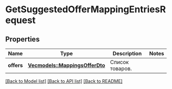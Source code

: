 # GetSuggestedOfferMappingEntriesRequest

## Properties

Name | Type | Description | Notes
------------ | ------------- | ------------- | -------------
**offers** | [**Vec<models::MappingsOfferDto>**](MappingsOfferDTO.md) | Список товаров. | 

[[Back to Model list]](../README.md#documentation-for-models) [[Back to API list]](../README.md#documentation-for-api-endpoints) [[Back to README]](../README.md)


